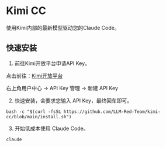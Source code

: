 # Kimi CC

使用Kimi内部的最新模型驱动您的Claude Code。

## 快速安装

1. 前往Kimi开放平台申请API Key。

点击前往：[Kimi开放平台](https://platform.moonshot.cn/)

右上角用户中心 -> API Key 管理 -> 新建 API Key


2. 快速安装，会要求您输入 API Key，最终回车即可。

```shell
bash -c "$(curl -fsSL https://github.com/LLM-Red-Team/kimi-cc/blob/main/install.sh")
```

3. 开始低成本使用 Claude Code。

```shell
claude
```

